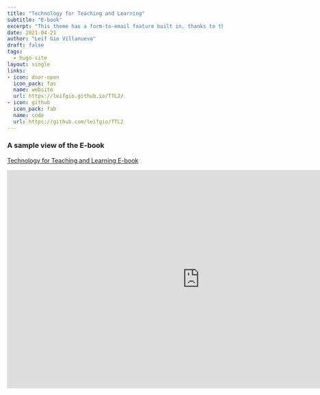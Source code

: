 ```yaml
---
title: "Technology for Teaching and Learning"
subtitle: "E-book"
excerpt: "This theme has a form-to-email feature built in, thanks to the simple Formspree integration. All you need to activate the form is a valid recipient email address saved in the form front matter."
date: 2021-04-21
author: "Leif Gio Villanueva"
draft: false
tags:
  - hugo-site
layout: single
links:
- icon: door-open
  icon_pack: fas
  name: website
  url: https://leifgio.github.io/TTL2/
- icon: github
  icon_pack: fab
  name: code
  url: https://github.com/leifgio/TTL2
---
```


### A sample view of the E-book
 [Technology for Teaching and Learning E-book](https://leifgio.github.io/TTL2)

<iframe width="900" height="510" src="https://leifgio.github.io/TTL2" title="YouTube video player" frameborder="0">iframe>

<iframe>https://leifgio.github.io/TTL2/</iframe>
